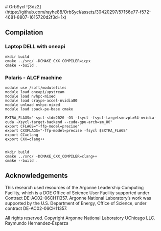 <link rel="stylesheet" href="https://cdn.jsdelivr.net/npm/comic-mono@0.0.1/index.css">
# OrbSycl
![3dz2](https://github.com/rayhe88/OrbSycl/assets/30420297/57156e77-f572-4681-8807-1615720d2f3d=1x)

## Compilation

### Laptop DELL with oneapi
```
mkdir build
cmake ../src/ -DCMAKE_CXX_COMPILER=icpx
cmake --build .
```

### Polaris - ALCF machine
```
module use /soft/modulefiles
module load oneapi/upstream
module load nvhpc-mixed
module load craype-accel-nvidia80
module unload nvhpc-mixed
module load spack-pe-base cmake

EXTRA_FLAGS="-sycl-std=2020 -O3 -fsycl -fsycl-targets=nvptx64-nvidia-cuda -Xsycl-target-backend --cuda-gpu-arch=sm_80"
export CFLAGS="-ffp-model=precise"
export CXXFLAGS="-ffp-model=precise -fsycl $EXTRA_FLAGS"
export CC=clang
export CXX=clang++


mkdir build
cmake ../src/ -DCMAKE_CXX_COMPILER=clang++
cmake --build .
```


## Acknowledgements
This research used resources of the Argonne Leadership Computing Facility, which is a DOE Office of Science User Facility supported under Contract DE-AC02-06CH11357. Argonne National Laboratory’s work was supported by the U.S. Department of Energy, Office of Science, under contract DE-AC02-06CH11357.


All rights reserved. Copyright Argonne National Laboratory UChicago LLC. Raymundo Hernandez-Esparza
